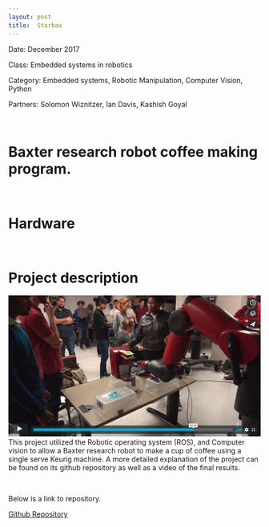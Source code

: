 ```yaml
---
layout: post
title:  Starbax
---
```

<!-- ![RPS](/img/callout.jpg){: .img-center} -->

Date: December 2017

Class: Embedded systems in robotics

Category: Embedded systems, Robotic Manipulation, Computer Vision, Python

Partners: Solomon Wiznitzer, Ian Davis, Kashish Goyal


&nbsp;
&nbsp;

# Baxter research robot coffee making program.

&nbsp;
&nbsp;

# Hardware

&nbsp;
&nbsp;

# Project description
<!-- ![RPS](/img/headset.jpg)
<!-- {: .img-center} -->
[![baxpicture](./img/demo_screen.png)](https://vimeo.com/246536038)
This project utilized the Robotic operating system (ROS), and Computer vision to allow a Baxter research robot to make a cup of coffee using a single serve Keurig machine. A more detailed explanation of the project can be found on its github repository as well as a video of the final results.




&nbsp;
&nbsp;

Below is a link to repository.

[Github Repository](https://github.com/Laurenhut/ME495-final-project)

